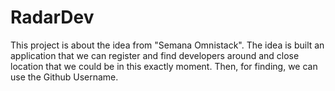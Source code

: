 # RadarDev
This project is about the idea from "Semana Omnistack". The idea is built an application that we can register and find developers around and close location that we could be in this exactly moment.  Then, for finding, we can use the Github Username.
